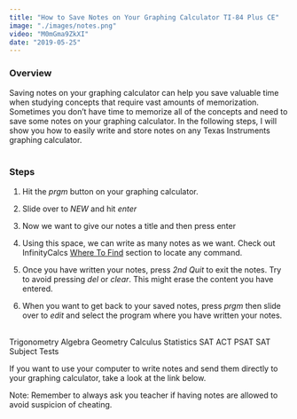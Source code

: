 ```yaml
---
title: "How to Save Notes on Your Graphing Calculator TI-84 Plus CE"
image: "./images/notes.png"
video: "M0mGma9ZkXI"
date: "2019-05-25"
---
```

### **Overview**
Saving notes on your graphing calculator can help you save valuable time when studying concepts that require vast amounts of memorization. Sometimes you don’t have time to memorize all of the concepts and need to save some notes on your graphing calculator. In the following steps, I will show you how to easily write and store notes on any Texas Instruments graphing calculator.<br></br>

### **Steps**
1. Hit the *prgm* button on your graphing calculator.

2. Slide over to *NEW* and hit *enter*

3. Now we want to give our notes a title and then press enter

4. Using this space, we can write as many notes as we want. Check out InfinityCalcs [Where To Find](https://www.infinitycalcs.com/ti-84-ce/where-to-find/) section to locate any command.

5. Once you have written your notes, press *2nd Quit* to exit the notes. Try to avoid pressing *del* or *clear*. This might erase the content you have entered.

6. When you want to get back to your saved notes, press *prgm* then slide over to *edit* and select the program where you have written your notes.<br></br>

Trigonometry
Algebra
Geometry
Calculus
Statistics
SAT
ACT
PSAT
SAT Subject Tests

If you want to use your computer to write notes and send them directly to your graphing calculator, take a look at the link below.

Note: Remember to always ask you teacher if having notes are allowed to avoid suspicion of cheating.
<br></br>

<!-- <img style="float: left;" src="/images/checkmark.png" alt="Check Mark" />
![Check Mark](/images/checkmark.png) **TI-84 CE, TI-84, TI-83, TI-89** -->
